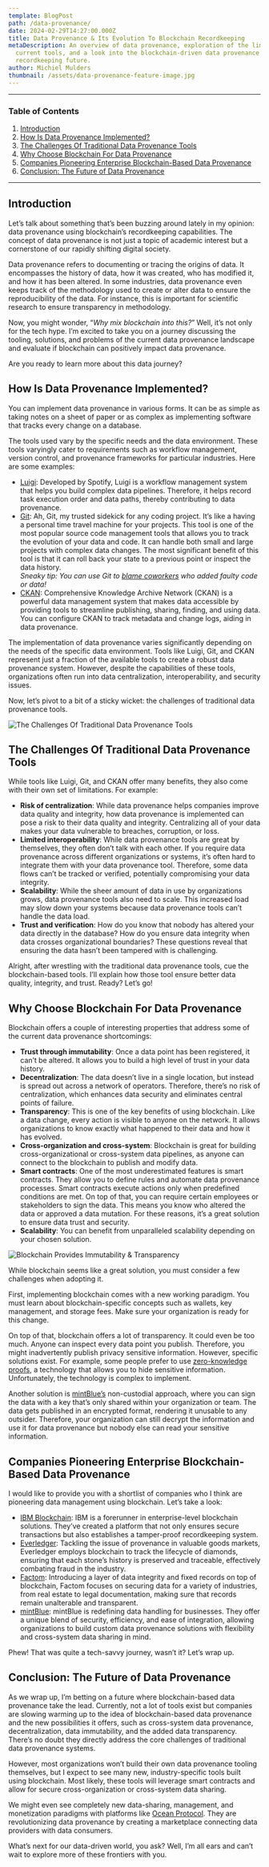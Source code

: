 ```yaml
---
template: BlogPost
path: /data-provenance/
date: 2024-02-29T14:27:00.000Z
title: Data Provenance & Its Evolution To Blockchain Recordkeeping
metaDescription: An overview of data provenance, exploration of the limits of
  current tools, and a look into the blockchain-driven data provenance and
  recordkeeping future.
author: Michiel Mulders
thumbnail: /assets/data-provenance-feature-image.jpg
---
```

- - -

### Table of Contents

1. [Introduction](#introduction)
2. [How Is Data Provenance Implemented?](#implementation)
3. [The Challenges Of Traditional Data Provenance Tools](#challenges)
4. [Why Choose Blockchain For Data Provenance](#why-blockchain)
5. [Companies Pioneering Enterprise Blockchain-Based Data Provenance](#blockchain-pioneers)
6. [Conclusion: The Future of Data Provenance](#conclusion)

- - -

## <div id="introduction">Introduction</div>

Let’s talk about something that’s been buzzing around lately in my opinion: data provenance using blockchain’s recordkeeping capabilities. The concept of data provenance is not just a topic of academic interest but a cornerstone of our rapidly shifting digital society.

Data provenance refers to documenting or tracing the origins of data. It encompasses the history of data, how it was created, who has modified it, and how it has been altered. In some industries, data provenance even keeps track of the methodology used to create or alter data to ensure the reproducibility of the data. For instance, this is important for scientific research to ensure transparency in methodology.

Now, you might wonder, “*Why mix blockchain into this?*” Well, it’s not only for the tech hype. I’m excited to take you on a journey discussing the tooling, solutions, and problems of the current data provenance landscape and evaluate if blockchain can positively impact data provenance.

Are you ready to learn more about this data journey?

## <div id="implementation">How Is Data Provenance Implemented?</div>

You can implement data provenance in various forms. It can be as simple as taking notes on a sheet of paper or as complex as implementing software that tracks every change on a database.

The tools used vary by the specific needs and the data environment. These tools varyingly cater to requirements such as workflow management, version control, and provenance frameworks for particular industries. Here are some examples:

* [Luigi](https://github.com/spotify/luigi): Developed by Spotify, Luigi is a workflow management system that helps you build complex data pipelines. Therefore, it helps record task execution order and data paths, thereby contributing to data provenance.
* [Git](https://git-scm.com/): Ah, Git, my trusted sidekick for any coding project. It’s like a having a personal time travel machine for your projects. This tool is one of the most popular source code management tools that allows you to track the evolution of your data and code. It can handle both small and large projects with complex data changes. The most significant benefit of this tool is that it can roll back your state to a previous point or inspect the data history.\
  *Sneaky tip: You can use Git to [blame coworkers](https://www.gitkraken.com/gitlens) who added faulty code or data!*
* [CKAN](https://ckan.org/): Comprehensive Knowledge Archive Network (CKAN) is a powerful data management system that makes data accessible by providing tools to streamline publishing, sharing, finding, and using data. You can configure CKAN to track metadata and change logs, aiding in data provenance.

The implementation of data provenance varies significantly depending on the needs of the specific data environment. Tools like Luigi, Git, and CKAN represent just a fraction of the available tools to create a robust data provenance system. However, despite the capabilities of these tools, organizations often run into data centralization, interoperability, and security issues.

Now, let’s pivot to a bit of a sticky wicket: the challenges of traditional data provenance tools.

![The Challenges Of Traditional Data Provenance Tools](/assets/1-protect-your-data-through-provenance.jpg "The Challenges Of Traditional Data Provenance Tools")

## <div id="challenges">The Challenges Of Traditional Data Provenance Tools</div>

While tools like Luigi, Git, and CKAN offer many benefits, they also come with their own set of limitations. For example:

* **Risk of centralization**: While data provenance helps companies improve data quality and integrity, how data provenance is implemented can pose a risk to their data quality and integrity. Centralizing all of your data makes your data vulnerable to breaches, corruption, or loss.
* **Limited interoperability**: While data provenance tools are great by themselves, they often don’t talk with each other. If you require data provenance across different organizations or systems, it’s often hard to integrate them with your data provenance tool. Therefore, some data flows can’t be tracked or verified, potentially compromising your data integrity.
* **Scalability**: While the sheer amount of data in use by organizations grows, data provenance tools also need to scale. This increased load may slow down your systems because data provenance tools can’t handle the data load.
* **Trust and verification**: How do you know that nobody has altered your data directly in the database? How do you ensure data integrity when data crosses organizational boundaries? These questions reveal that ensuring the data hasn’t been tampered with is challenging.

Alright, after wrestling with the traditional data provenance tools, cue the blockchain-based tools. I’ll explain how those tool ensure better data quality, integrity, and trust. Ready? Let’s go!

## <div id="why-blockchain">Why Choose Blockchain For Data Provenance</div>

Blockchain offers a couple of interesting properties that address some of the current data provenance shortcomings:

* **Trust through immutability**: Once a data point has been registered, it can’t be altered. It allows you to build a high level of trust in your data history.
* **Decentralization**: The data doesn’t live in a single location, but instead is spread out across a network of operators. Therefore, there’s no risk of centralization, which enhances data security and eliminates central points of failure.
* **Transparency**: This is one of the key benefits of using blockchain. Like a data change, every action is visible to anyone on the network. It allows organizations to know exactly what happened to their data and how it has evolved.
* **Cross-organization and cross-system**: Blockchain is great for building cross-organizational or cross-system data pipelines, as anyone can connect to the blockchain to publish and modify data.
* **Smart contracts**: One of the most underestimated features is smart contracts. They allow you to define rules and automate data provenance processes. Smart contracts execute actions only when predefined conditions are met. On top of that, you can require certain employees or stakeholders to sign the data. This means you know who altered the data or approved a data mutation. For these reasons, it’s a great solution to ensure data trust and security.
* **Scalability**: You can benefit from unparalleled scalability depending on your chosen solution.

![Blockchain Provides Immutability & Transparency](/assets/2-data-provenance-like-tracker-on-your-lock-and-key.jpg "Blockchain Provides Immutability & Transparency")

While blockchain seems like a great solution, you must consider a few challenges when adopting it.

First, implementing blockchain comes with a new working paradigm. You must learn about blockchain-specific concepts such as wallets, key management, and storage fees. Make sure your organization is ready for this change.

On top of that, blockchain offers a lot of transparency. It could even be too much. Anyone can inspect every data point you publish. Therefore, you might inadvertently publish privacy sensitive information. However, specific solutions exist. For example, some people prefer to use [zero-knowledge proofs](https://minaprotocol.com/blog/zero-knowledge-proofs-an-intuitive-explanation), a technology that allows you to hide sensitive information. Unfortunately, the technology is complex to implement.

Another solution is [mintBlue’s](https://mintblue.com/) non-custodial approach, where you can sign the data with a key that’s only shared within your organization or team. The data gets published in an encrypted format, rendering it unusable to any outsider. Therefore, your organization can still decrypt the information and use it for data provenance but nobody else can read your sensitive information.

## <div id="blockchain-pioneers">Companies Pioneering Enterprise Blockchain-Based Data Provenance</div>

I would like to provide you with a shortlist of companies who I think are pioneering data management using blockchain. Let’s take a look:

* [IBM Blockchain](https://www.ibm.com/blockchain): IBM is a forerunner in enterprise-level blockchain solutions. They’ve created a platform that not only ensures secure transactions but also establishes a tamper-proof recordkeeping system.
* [Everledger](https://everledger.io/): Tackling the issue of provenance in valuable goods markets, Everledger employs blockchain to track the lifecycle of diamonds, ensuring that each stone’s history is preserved and traceable, effectively combating fraud in the industry.
* [Factom](https://factom.pro/): Introducing a layer of data integrity and fixed records on top of blockchain, Factom focuses on securing data for a variety of industries, from real estate to legal documentation, making sure that records remain unalterable and transparent.
* [mintBlue](https://www.mintblue.com): mintBlue is redefining data handling for businesses. They offer a unique blend of security, efficiency, and ease of integration, allowing organizations to build custom data provenance solutions with flexibility and cross-system data sharing in mind.

Phew! That was quite a tech-savvy journey, wasn’t it? Let’s wrap up.

## <div id="conclusion">Conclusion: The Future of Data Provenance</div>

As we wrap up, I’m betting on a future where blockchain-based data provenance take the lead. Currently, not a lot of tools exist but companies are slowing warming up to the idea of blockchain-based data provenance and the new possibilities it offers, such as cross-system data provenance, decentralization, data immutability, and the added data transparency. There’s no doubt they directly address the core challenges of traditional data provenance systems.

However, most organizations won’t build their own data provenance tooling themselves, but I expect to see many new, industry-specific tools built using blockchain. Most likely, these tools will leverage smart contracts and allow for secure cross-organization or cross-system data sharing.

We might even see completely new data-sharing, management, and monetization paradigms with platforms like [Ocean Protocol](https://oceanprotocol.com/). They are revolutionizing data provenance by creating a marketplace connecting data providers with data consumers.

What’s next for our data-driven world, you ask? Well, I’m all ears and can’t wait to explore more of these frontiers with you.
